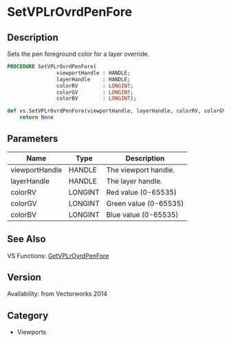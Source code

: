 # SetVPLrOvrdPenFore

## Description
Sets the pen foreground color for a layer override.

```pascal
PROCEDURE SetVPLrOvrdPenFore(
				viewportHandle : HANDLE;
				layerHandle    : HANDLE;
				colorRV        : LONGINT;
				colorGV        : LONGINT;
				colorBV        : LONGINT);
```

```python
def vs.SetVPLrOvrdPenFore(viewportHandle, layerHandle, colorRV, colorGV, colorBV):
    return None
```

## Parameters
|Name|Type|Description|
|---|---|---|
|viewportHandle|HANDLE|The viewport handle.|
|layerHandle|HANDLE|The layer handle.|
|colorRV|LONGINT|Red value (0-65535)|
|colorGV|LONGINT|Green value (0-65535)|
|colorBV|LONGINT|Blue value (0-65535)|

## See Also
VS Functions:
[GetVPLrOvrdPenFore](GetVPLrOvrdPenFore.md)

## Version
Availability: from Vectorworks 2014

## Category
* Viewports

